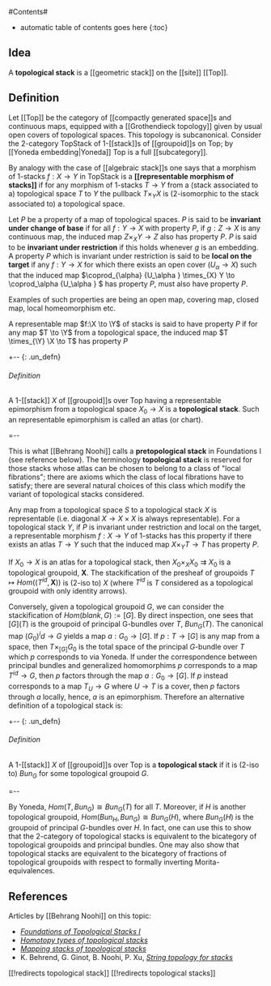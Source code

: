 
#Contents#
* automatic table of contents goes here
{:toc}

## Idea

A **topological stack** is a [[geometric stack]] on the [[site]] [[Top]].


## Definition

Let [[Top]] be the category of [[compactly generated space]]s and continuous maps, equipped with a [[Grothendieck topology]] given by usual open covers of topological spaces. This topology is subcanonical. Consider the 2-category $\mathrm{TopStack}$ of 1-[[stack]]s of [[groupoid]]s on $\mathrm{Top}$; by [[Yoneda embedding|Yoneda]] $\mathrm{Top}$ is a full [[subcategory]]. 

By analogy with the case of [[algebraic stack]]s one says that a morphism of 1-stacks $f:X\to Y$ in $\mathrm{TopStack}$ is a **[[representable morphism of stacks]]** if for any morphism of 1-stacks $T\to Y$ from a (stack associated to a) topological space $T$ to $Y$ the pullback $T\times_Y X$ is (2-isomorphic to the stack associated to) a topological space. 

Let $P$ be a property of a map of topological spaces. $P$ is said to be __invariant under change of base__ if for all $f: Y \to X$ with property $P$, if $g:Z \to X$ is any continuous map, the induced map $Z \times_X Y \to Z$ also has property $P$. $P$ is said to be __invariant under restriction__ if this holds whenever $g$ is an embedding. A property $P$ which is invariant under restriction is said to be __local on the target__ if any $f: Y \to X$ for which there exists an open cover $\left(U_\alpha \to X\right)$ such that the induced map $\coprod_{\alpha}  {U_\alpha  }  \times_{X} Y \to \coprod_\alpha  {U_\alpha  } $ has property $P$, must also have property $P$.

Examples of such properties are being an open map, covering map, closed map, local homeomorphism etc.

A representable map $f:\X \to \Y$ of stacks is said to have property $P$ if for any map $T \to \Y$ from a topological space, the induced map $T \times_{\Y} \X \to T$ has property $P$



+-- {: .un_defn}
###### Definition

A 1-[[stack]] $X$ of [[groupoid]]s over $\mathrm{Top}$ having a representable epimorphism from a topological space $X_0 \to X$ is a __topological stack__. Such an representable epimorphism is called an atlas (or chart).

=--

This is what [[Behrang Noohi]] calls a __pretopological stack__  in Foundations I (see reference below). The terminology __topological stack__  is reserved for those stacks whose atlas can be chosen to belong to a class of "local fibrations"; there are axioms which the class of local fibrations have to satisfy; there are several natural choices of this class which modify the variant of topological stacks considered.

Any map from a topological space $S$ to a topological stack $X$ is representable (i.e. diagonal $X\to X\times X$ is always representable). For a topological stack $Y$, if $P$ is invariant under restriction and local on the target, a representable morphism $f : X \to Y$ of 1-stacks has this property if there exists an atlas $T\to Y$ such that the induced map $X\times_Y T\to T$ has property $P$. 

If $X_0 \to X$ is an atlas for a topological stack, then $X_0 \times_{X} X_0 \rightrightarrows X_0$ is a topological groupoid, $\mathbf{X}$. The stackification of the presheaf of groupoids $T \mapsto Hom((T^{id},\mathbf{X}))$ is (2-iso to) $X$ (where $T^{id}$ is $T$ considered as a topological groupoid with only identity arrows).

Conversely, given a topological groupoid $G$, we can consider the stackification of $Hom(blank,G):= \left[ G\right]$. By direct inspection, one sees that $\left[ G\right](T)$ is the groupoid of principal G-bundles over $T$, $Bun_G(T)$. The canonical map $(G_0)^id \to G$ yields a map $a:G_0 \to \left[ G\right]$. If $p:T \to \left[ G\right]$ is any map from a space, then $T \times_{\left[ G\right]} G_0$ is the total space of the principal $G$-bundle over $T$ which $p$ corresponds to via Yoneda. If under the correspondence between principal bundles and generalized homomorphims $p$ corresponds to a map $T^{id} \to G$, then $p$ factors through the map $a:G_0 \to \left[ G\right]$. If $p$ instead corresponds to a map $T_U \to G$ where $U \to T$ is a cover, then $p$ factors through $a$ locally, hence, $a$ is an epimorphism. Therefore an alternative definition of a topological stack is:

+-- {: .un_defn}
###### Definition

A 1-[[stack]] $X$ of [[groupoid]]s over $\mathrm{Top}$ is a __topological stack__ if it is (2-iso to) $Bun_G$ for some topological groupoid $G$.

=--

By Yoneda, $Hom(T,Bun_G) \cong Bun_G(T)$ for all $T$. Moreover, if $H$ is another topological groupoid, $Hom(Bun_H,Bun_G) \cong Bun_G(H)$, where $Bun_G(H)$ is the groupoid of principal $G$-bundles over $H$. In fact, one can use this to show that the 2-category of topological stacks is equivalent to the bicategory of topological groupoids and principal bundles. One may also show that topological stacks are equivalent to the bicategory of fractions of topological groupoids with respect to formally inverting Morita-equivalences.


## References

Articles by [[Behrang Noohi]] on this topic:

* _[Foundations of Topological Stacks I](http://arxiv.org/abs/math.AG/0503247)_
* _[Homotopy types of topological stacks](http://front.math.ucdavis.edu/0808.3799)_
* _[Mapping stacks of topological stacks](http://front.math.ucdavis.edu/0809.2373)_
* K. Behrend, G. Ginot, B. Noohi, P. Xu, _[String topology for stacks](http://front.math.ucdavis.edu/0712.3857)_


[[!redirects topological stack]]
[[!redirects topological stacks]]
